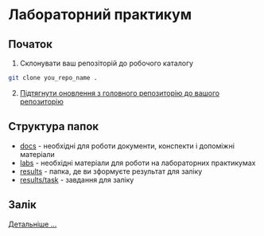 # Лабораторний практикум

## Початок

1. Склонувати ваш репозіторій до робочого каталогу

```bash 
git clone you_repo_name .
```

2. [Підтягнути оновлення з головного репозиторію до вашого репозиторію](https://docs.github.com/en/pull-requests/collaborating-with-pull-requests/working-with-forks/syncing-a-fork)

## Cтруктура папок

- [docs](docs/) - необхідні для роботи документи, конспекти і допоміжні матеріали
- [labs](labs) - необхідні матеріали для роботи на лабораторних практикумах
- [results](results/) - папка, де ви зформуєте результат для заліку
- [results/task](results/task) - завдання для заліку

## Залік

[Детальніше ...](results/task/task.md)
